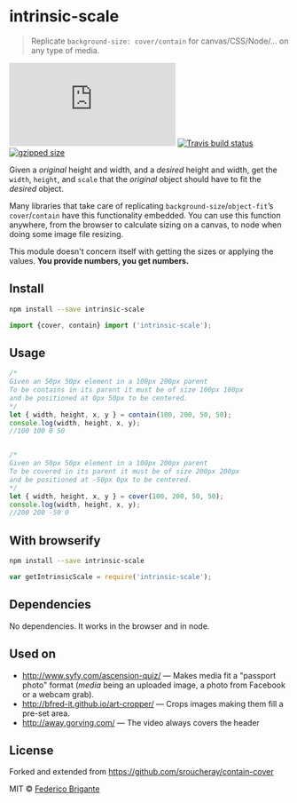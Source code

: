 # intrinsic-scale

> Replicate `background-size: cover/contain` for canvas/CSS/Node/… on any type of media.

[![gzipped size](https://badges.herokuapp.com/size/github/bfred-it/intrinsic-scale/master/dist/intrinsic-scale.browser.js?gzip=true&label=gzipped%20size)](#readme)
[![Travis build status](https://api.travis-ci.org/bfred-it/intrinsic-scale.svg?branch=master)](https://travis-ci.org/bfred-it/intrinsic-scale)
[![gzipped size](https://img.shields.io/npm/v/intrinsic-scale.svg)](https://www.npmjs.com/package/intrinsic-scale) 

Given a *original* height and width, and a *desired* height and width, get the `width`, `height`, and `scale` that the *original* object should have to fit the *desired* object.

Many libraries that take care of replicating `background-size`/`object-fit`’s `cover`/`contain` have this functionality embedded. You can use this function anywhere, from the browser to calculate sizing on a canvas, to node when doing some image file resizing.

This module doesn't concern itself with getting the sizes or applying the values. **You provide numbers, you get numbers.**

## Install

```sh
npm install --save intrinsic-scale
```

```js
import {cover, contain} import ('intrinsic-scale');
```

## Usage

```js
/*
Given an 50px 50px element in a 100px 200px parent
To be contains in its parent it must be of size 100px 100px
and be positioned at 0px 50px to be centered.
*/
let { width, height, x, y } = contain(100, 200, 50, 50);
console.log(width, height, x, y);
//100 100 0 50


/*
Given an 50px 50px element in a 100px 200px parent
To be covered in its parent it must be of size 200px 200px
and be positioned at -50px 0px to be centered.
*/
let { width, height, x, y } = cover(100, 200, 50, 50);
console.log(width, height, x, y);
//200 200 -50 0
```

## With browserify

```sh
npm install --save intrinsic-scale
```

```js
var getIntrinsicScale = require('intrinsic-scale');
```

## Dependencies

No dependencies. It works in the browser and in node.

## Used on

* http://www.syfy.com/ascension-quiz/ — Makes media fit a "passport photo" format (*media* being an uploaded image, a photo from Facebook or a webcam grab).
* http://bfred-it.github.io/art-cropper/ — Crops images making them fill a pre-set area.
* http://away.gorving.com/ — The video always covers the header

## License

Forked and extended from https://github.com/sroucheray/contain-cover

MIT © [Federico Brigante](http://twitter.com/bfred_it)
